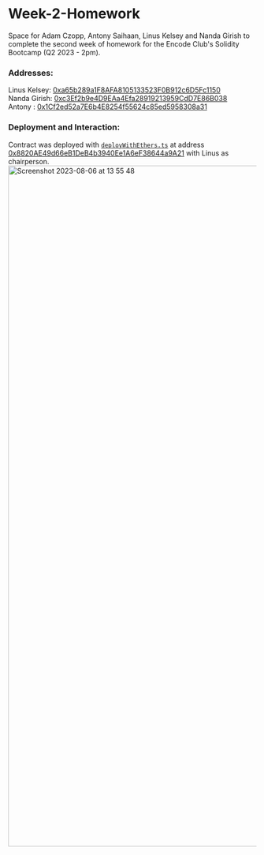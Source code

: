 # Week-2-Homework

Space for Adam Czopp, Antony Saihaan, Linus Kelsey and Nanda Girish to complete the second week of homework for the Encode Club's Solidity Bootcamp (Q2 2023 - 2pm).

### Addresses:

Linus Kelsey: [0xa65b289a1F8AFA8105133523F0B912c6D5Fc1150](https://sepolia.etherscan.io/address/0xa65b289a1F8AFA8105133523F0B912c6D5Fc1150)    
Nanda Girish: [0xc3Ef2b9e4D9EAa4Efa28919213959CdD7E86B038](https://sepolia.etherscan.io/address/0xc3Ef2b9e4D9EAa4Efa28919213959CdD7E86B038)  
Antony : [0x1Cf2ed52a7E6b4E8254f55624c85ed5958308a31](https://sepolia.etherscan.io/address/0x1Cf2ed52a7E6b4E8254f55624c85ed5958308a31)


### Deployment and Interaction:

Contract was deployed with [`deployWithEthers.ts`](scripts/DeployWithEthers.ts) at address [0x8820AE49d66eB1DeB4b3940Ee1A6eF38644a9A21](https://sepolia.etherscan.io/address/0x8820ae49d66eb1deb4b3940ee1a6ef38644a9a21) with Linus as chairperson.
<img width="1380" alt="Screenshot 2023-08-06 at 13 55 48" src="https://github.com/Encode-Solidity-Q2-2PM-2023-Group-4/Week-2-Homework/assets/96599839/bdb0da3a-20c2-4555-af4a-e9df74216c32">

